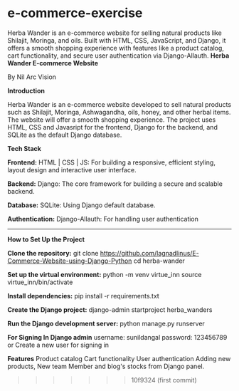 # e-commerce-exercise
Herba Wander is an e-commerce website for selling natural products like Shilajit, Moringa, and oils. Built with HTML, CSS, JavaScript, and Django, it offers a smooth shopping experience with features like a product catalog, cart functionality, and secure user authentication via Django-Allauth.
**Herba Wander E-commerce Website**

By Nil Arc Vision

**Introduction**

Herba Wander is an e-commerce website developed to sell natural products such as Shilajit, Moringa, Ashwagandha, oils, honey, and other herbal items. The website will offer a smooth shopping experience. The project uses HTML, CSS and Javasript for the frontend, Django for the backend, and SQLite as the default Django database.

**Tech Stack**

**Frontend:**
HTML | CSS | JS: For building a responsive, efficient styling, layout design and interactive user interface.

**Backend:**
Django: The core framework for building a secure and scalable backend.

**Database:**
SQLite: Using Django default database.

**Authentication:**
Django-Allauth: For handling user authentication


------------------------------------------------------------

**How to Set Up the Project**

**Clone the repository:**
git clone https://github.com/lagnadlinus/E-Commerce-Website-using-Django-Python
cd herba-wander

**Set up the virtual environment:**
python -m venv virtue_inn
source virtue_inn/bin/activate

**Install dependencies:**
pip install -r requirements.txt

**Create the Django project:**
django-admin startproject herba_wanders

**Run the Django development server:**
python manage.py runserver

**For Signing In Django admin**
username: sunildangal 
password: 123456789
or Create a new user for signing in 

**Features**
Product catalog
Cart functionality
User authentication
Adding new products, New team Member and blog's stocks from Django panel. 


>>>>>>> 10f9324 (first commit)
